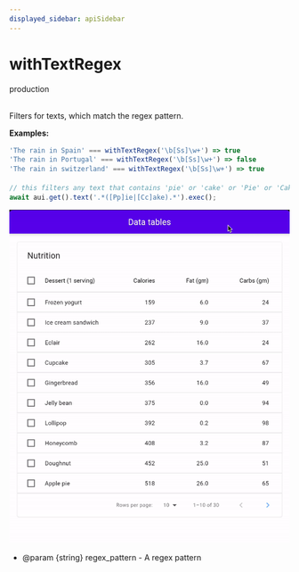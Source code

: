 ```yaml
---
displayed_sidebar: apiSidebar
---
```

# withTextRegex
<span class="theme-doc-version-badge badge badge--success">production</span><br/><br/>

Filters for texts, which match the regex pattern.

**Examples:**

```typescript
'The rain in Spain' === withTextRegex('\b[Ss]\w+') => true
'The rain in Portugal' === withTextRegex('\b[Ss]\w+') => false
'The rain in switzerland' === withTextRegex('\b[Ss]\w+') => true

// this filters any text that contains 'pie' or 'cake' or 'Pie' or 'Cake'
await aui.get().text('.*([Pp]ie|[Cc]ake).*').exec();
```
![](/img/gif/withTextRegex.gif)

   * @param {string} regex_pattern - A regex pattern
